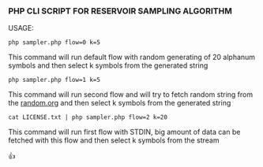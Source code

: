 ### PHP CLI SCRIPT FOR RESERVOIR SAMPLING ALGORITHM
USAGE:
```
php sampler.php flow=0 k=5
```
This command will run default flow with random generating of 20 alphanum symbols and then select k symbols from the generated string

```
php sampler.php flow=1 k=5
```
This command will run second flow and will try to fetch random string from the [random.org](https://www.random.org/clients/http/) and then select k symbols from the generated string

```
cat LICENSE.txt | php sampler.php flow=2 k=20
```

This command will run first flow with STDIN, big amount of data can be fetched with this flow and then select k symbols from the stream

:+1: